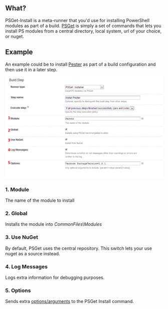 ## What?
PSGet-Install is a meta-runner that you'd use for installing PowerShell modules as part of a build.
[PSGet]([https://github.com/psget/psget) is simply a set of commands that lets you install PS modules from a central directory, local system, url of your choice, or nuget.

## Example
An example could be to install [Pester]([https://github.com/pester/Pester](https://github.com/pester/Pester)) as part of a build configuration and then use it in a later step.

![](images/psget-install.png)

### 1. Module
The name of the module to install

### 2. Global
Installs the module into *CommonFiles\Modules*

### 3. Use NuGet
By default, PSGet uses the central repository. This switch lets your use nuget as a source instead.

### 4. Log Messages
Logs extra information for debugging purposes.

### 5. Options
Sends extra [options/arguments](https://github.com/psget/psget/blob/master/PsGet/PsGet.psm1#L20) to the PSGet Install command.

